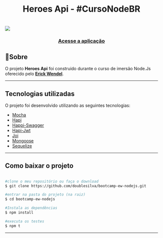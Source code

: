 <h1 align="center">Heroes Api - #CursoNodeBR</h1>

<h1>
  <img src="https://ik.imagekit.io/doublesilva/app_heroes_2_zKxBBbXnJ.gif">
</h1>
<h3 align="center">
  <a href="https://heroesproject-doublesilva.herokuapp.com/">Acesse a aplicação</a>
</h3>

## 📝Sobre
 O projeto **Heroes Api** foi construido durante o curso de imersão Node.Js oferecido pelo **[Erick Wendel](https://erickwendel.teachable.com/)**.

---

 ## Tecnologias utilizadas

 O projeto foi desenvolvido utilizando as seguintes tecnologias:

- [Mocha](https://mochajs.org/)
- [Hapi](https://hapi.dev/)
- [Happi-Swagger](https://github.com/glennjones/hapi-swagger)
- [Hapi-Jwt](https://www.npmjs.com/package/hapi-auth-jwt2)
- [Joi](https://hapi.dev/module/joi/)
- [Mongoose](https://mongoosejs.com/docs/api.html)
- [Sequelize](https://sequelize.org/v4/)

---

## Como baixar o projeto

```bash

#clone o meu repositório ou faça o download
$ git clone https://github.com/doublesilva/bootcamp-ew-nodejs.git

#entrar na pasta do projeto (na raiz)
$ cd bootcamp-ew-nodejs

#Instala as dependências
$ npm install

#executa os testes
$ npm t

```

---
